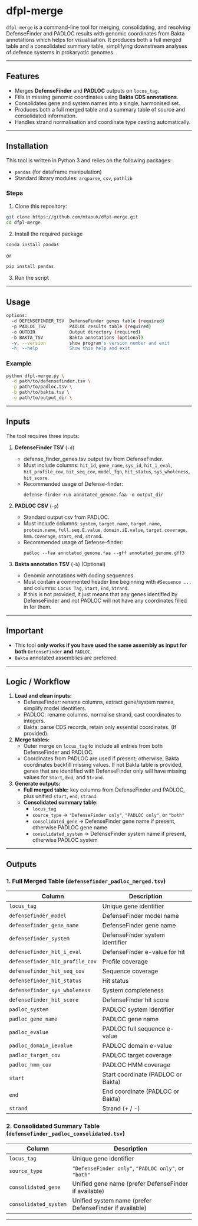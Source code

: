 # dfpl-merge

`dfpl-merge` is a command-line tool for merging, consolidating, and
resolving DefenseFinder and PADLOC results with genomic coordinates from
Bakta annotations which helps for visualisation. It produces both a full
merged table and a consolidated summary table, simplifying downstream
analyses of defence systems in prokaryotic genomes.

------------------------------------------------------------------------

## Features

-   Merges **DefenseFinder** and **PADLOC** outputs on `locus_tag`.
-   Fills in missing genomic coordinates using **Bakta CDS
    annotations**.
-   Consolidates gene and system names into a single, harmonised set.
-   Produces both a full merged table and a summary table of source and
    consolidated information.
-   Handles strand normalisation and coordinate type casting
    automatically.

------------------------------------------------------------------------

## Installation

This tool is written in Python 3 and relies on the following packages:

-   `pandas` (for dataframe manipulation)
-   Standard library modules: `argparse`, `csv`, `pathlib`

### Steps

1.  Clone this repository:

``` bash
git clone https://github.com/mtaouk/dfpl-merge.git
cd dfpl-merge
```

2.  Install the required package

``` bash
conda install pandas
```

or

``` bash
pip install pandas
```

3.  Run the script

------------------------------------------------------------------------

## Usage

``` bash
options:
  -d DEFENSEFINDER_TSV  DefenseFinder genes table (required)
  -p PADLOC_TSV         PADLOC results table (required)
  -o OUTDIR             Output directory (required)
  -b BAKTA_TSV          Bakta annotations (optional)
  -v, --version         show program's version number and exit
  -h, --help            Show this help and exit
```

### Example

``` bash
python dfpl-merge.py \
  -d path/to/defensefinder.tsv \
  -p path/to/padloc.tsv \
  -b path/to/bakta.tsv \
  -o path/to/output_dir \
```

------------------------------------------------------------------------

## Inputs

The tool requires three inputs:

1.  **DefenseFinder TSV** (`-d`)
    -   defense_finder_genes.tsv output tsv from DefenseFinder.
    -   Must include columns: `hit_id`, `gene_name`, `sys_id`,
        `hit_i_eval`, `hit_profile_cov`, `hit_seq_cov`, `model_fqn`,
        `hit_status`, `sys_wholeness`, `hit_score`.
    -    Recommended usage of Defense-finder:
         ```
         defense-finder run annotated_genome.faa -o output_dir
         ```
3.  **PADLOC CSV** (`-p`)
    -   Standard output csv from PADLOC.
    -   Must include columns: `system`, `target.name`, `target.name`,
        `protein.name`, `full.seq.E.value`, `domain.iE.value`,
        `target.coverage`, `hmm.coverage`, `start`, `end`, `strand`.
    -    Recommended usage of Defense-finder:
         ```
         padloc --faa annotated_genome.faa --gff annotated_genome.gff3
         ```
       
4.  **Bakta annotation TSV** (`-b`) (Optional)
    -   Genomic annotations with coding sequences.
    -   Must contain a commented header line beginning with
        `#Sequence ...` and columns: `Locus Tag`, `Start`, `End`,
        `Strand`.
    -   If this is not provided, it just means that any genes identified
        by DefenseFinder and not PADLOC will not have any coordinates
        filled in for them.

------------------------------------------------------------------------

## Important

-   This tool **only works if you have used the same assembly as input
    for both** `DefenseFinder` **and** `PADLOC`.
-   `Bakta` annotated assemblies are preferred.

------------------------------------------------------------------------

## Logic / Workflow

1.  **Load and clean inputs:**
    -   DefenseFinder: rename columns, extract gene/system names,
        simplify model identifiers.
    -   PADLOC: rename columns, normalise strand, cast coordinates to
        integers.
    -   Bakta: parse CDS records, retain only essential coordinates. (If
        provided).
2.  **Merge tables:**
    -   Outer merge on `locus_tag` to include all entries from both
        DefenseFinder and PADLOC.
    -   Coordinates from PADLOC are used if present; otherwise, Bakta
        coordinates backfill missing values. If not Bakta table is
        provided, genes that are identified with DefenseFinder only will
        have missing values for `Start`, `End`, and `Strand`.
3.  **Generate outputs:**
    -   **Full merged table:** key columns from DefenseFinder and
        PADLOC, plus unified `start`, `end`, `strand`.
    -   **Consolidated summary table:**
        -   `locus_tag`
        -   `source_type` → `"DefenseFinder only"`, `"PADLOC only"`, or
            `"both"`
        -   `consolidated_gene` → DefenseFinder gene name if present,
            otherwise PADLOC gene name
        -   `consolidated_system` → DefenseFinder system name if
            present, otherwise PADLOC system

------------------------------------------------------------------------

## Outputs

### 1. Full Merged Table (`defensefinder_padloc_merged.tsv`)

| Column                          | Description                        |
|---------------------------------|------------------------------------|
| `locus_tag`                     | Unique gene identifier             |
| `defensefinder_model`           | DefenseFinder model name           |
| `defensefinder_gene_name`       | DefenseFinder gene name            |
| `defensefinder_system`          | DefenseFinder system identifier    |
| `defensefinder_hit_i_eval`      | DefenseFinder e-value for hit      |
| `defensefinder_hit_profile_cov` | Profile coverage                   |
| `defensefinder_hit_seq_cov`     | Sequence coverage                  |
| `defensefinder_hit_status`      | Hit status                         |
| `defensefinder_sys_wholeness`   | System completeness                |
| `defensefinder_hit_score`       | DefenseFinder hit score            |
| `padloc_system`                 | PADLOC system identifier           |
| `padloc_gene_name`              | PADLOC gene name                   |
| `padloc_evalue`                 | PADLOC full sequence e-value       |
| `padloc_domain_ievalue`         | PADLOC domain e-value              |
| `padloc_target_cov`             | PADLOC target coverage             |
| `padloc_hmm_cov`                | PADLOC HMM coverage                |
| `start`                         | Start coordinate (PADLOC or Bakta) |
| `end`                           | End coordinate (PADLOC or Bakta)   |
| `strand`                        | Strand (+ / -)                     |

### 2. Consolidated Summary Table (`defensefinder_padloc_consolidated.tsv`)

| Column                | Description                                             |
|----------------------------|--------------------------------------------|
| `locus_tag`           | Unique gene identifier                                  |
| `source_type`         | `"DefenseFinder only"`, `"PADLOC only"`, or `"both"`    |
| `consolidated_gene`   | Unified gene name (prefer DefenseFinder if available)   |
| `consolidated_system` | Unified system name (prefer DefenseFinder if available) |

------------------------------------------------------------------------
